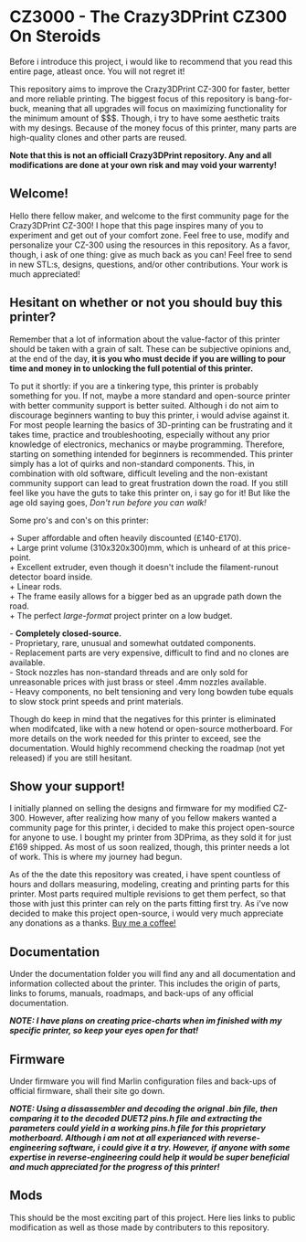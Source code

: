 # CZ3000 - The Crazy3DPrint CZ300 On Steroids

Before i introduce this project, i would like to recommend that you read this entire page, atleast once. You will not regret it! 

This repository aims to improve the Crazy3DPrint CZ-300 for faster, better and more reliable printing. The biggest focus of this repository is bang-for-buck, meaning that all upgrades will focus on maximizing functionality for the minimum amount of $$$. Though, i try to have some aesthetic traits with my desings. Because of the money focus of this printer, many parts are high-quality clones and other parts are reused. 

**Note that this is not an officiall Crazy3DPrint repository. Any and all modifications are done at your own risk and may void your warrenty!**

## Welcome!

Hello there fellow maker, and welcome to the first community page for the Crazy3DPrint CZ-300! I hope that this page inspires many of you to experiment and get out of your comfort zone. Feel free to use, modify and personalize your CZ-300 using the resources in this repository. As a favor, though, i ask of one thing: give as much back as you can! Feel free to send in new STL:s, designs, questions, and/or other contributions. Your work is much appreciated! 

## Hesitant on whether or not you should buy this printer? 

Remember that a lot of information about the value-factor of this printer should be taken with a grain of salt. These can be subjective opinions and, at the end of the day, **it is you who must decide if you are willing to pour time and money in to unlocking the full potential of this printer.**

To put it shortly: if you are a tinkering type, this printer is probably something for you. If not, maybe a more standard and open-source printer with better community support is better suited. Although i do not aim to discourage beginners wanting to buy this printer, i would advise against it. For most people learning the basics of 3D-printing can be frustrating and it takes time, practice and troubleshooting, especially without any prior knowledge of electronics, mechanics or maybe programming. Therefore, starting on something intended for beginners is recommended. This printer simply has a lot of quirks and non-standard components. This, in combination with old software, difficult leveling and the non-existant community support can lead to great frustration down the road. If you still feel like you have the guts to take this printer on, i say go for it! But like the age old saying goes, *Don't run before you can walk!*

Some pro's and con's on this printer: 
 
\+ Super affordable and often heavily discounted (£140-£170). \
\+ Large print volume (310x320x300)mm, which is unheard of at this price-point. \
\+ Excellent extruder, even though it doesn't include the filament-runout detector board inside. \
\+ Linear rods. \
\+ The frame easily allows for a bigger bed as an upgrade path down the road. \
\+ The perfect *large-format* project printer on a low budget.


\- **Completely closed-source.** \
\- Proprietary, rare, unusual and somewhat outdated components. \
\- Replacement parts are very expensive, difficult to find and no clones are available. \
\- Stock nozzles has non-standard threads and are only sold for unreasonable prices with just brass or steel .4mm nozzles available. \
\- Heavy components, no belt tensioning and very long bowden tube equals to slow stock print speeds and print materials. 


Though do keep in mind that the negatives for this printer is eliminated when modifcated, like with a new hotend or open-source motherboard. For more details on the work needed for this printer to exceed, see the documentation. Would highly recommend checking the roadmap (not yet released) if you are still hesitant. 

## Show your support! 

I initially planned on selling the designs and firmware for my modified CZ-300. However, after realizing how many of you fellow makers wanted a community page for this printer, i decided to make this project open-source for anyone to use. I bought my printer from 3DPrima, as they sold it for just £169 shipped. As most of us soon realized, though, this printer needs a lot of work. This is where my journey had begun. 

As of the the date this repository was created, i have spent countless of hours and dollars measuring, modeling, creating and printing parts for this printer. Most parts required multiple revisions to get them perfect, so that those with just this printer can rely on the parts fitting first try. As i've now decided to make this project open-source, i would very much appreciate any donations as a thanks. [Buy me a coffee!](https://paypal.me/navilhossain2)

## Documentation 

Under the documentation folder you will find any and all documentation and information collected about the printer. This includes the origin of parts, links to forums, manuals, roadmaps, and back-ups of any official documentation. 

***NOTE: I have plans on creating price-charts when im finished with my specific printer, so keep your eyes open for that!***

## Firmware

Under firmware you will find Marlin configuration files and back-ups of official firmware, shall their site go down. 

***NOTE: Using a dissassembler and decoding the orignal .bin file, then comparing it to the decoded DUET2 pins.h file and extracting the parameters could yield in a working pins.h file for this proprietary motherboard. Although i am not at all experianced with reverse-engineering software, i could give it a try. However, if anyone with some expertise in reverse-engineering could help it would be super beneficial and much appreciated for the progress of this printer!***

## Mods

This should be the most exciting part of this project. Here lies links to public modification as well as those made by contributers to this repository. 
